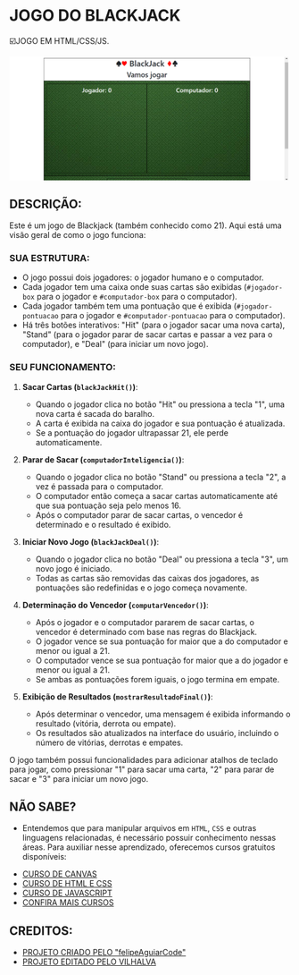 # JOGO DO BLACKJACK
☑️JOGO EM HTML/CSS/JS.

<img src="FOTO.png" align="center" width="500"> <br> 

## DESCRIÇÃO:
Este é um jogo de Blackjack (também conhecido como 21). Aqui está uma visão geral de como o jogo funciona:

### SUA ESTRUTURA:
- O jogo possui dois jogadores: o jogador humano e o computador.
- Cada jogador tem uma caixa onde suas cartas são exibidas (`#jogador-box` para o jogador e `#computador-box` para o computador).
- Cada jogador também tem uma pontuação que é exibida (`#jogador-pontuacao` para o jogador e `#computador-pontuacao` para o computador).
- Há três botões interativos: "Hit" (para o jogador sacar uma nova carta), "Stand" (para o jogador parar de sacar cartas e passar a vez para o computador), e "Deal" (para iniciar um novo jogo).

### SEU FUNCIONAMENTO:
1. **Sacar Cartas (`blackJackHit()`)**:
   - Quando o jogador clica no botão "Hit" ou pressiona a tecla "1", uma nova carta é sacada do baralho.
   - A carta é exibida na caixa do jogador e sua pontuação é atualizada.
   - Se a pontuação do jogador ultrapassar 21, ele perde automaticamente.

2. **Parar de Sacar (`computadorInteligencia()`)**:
   - Quando o jogador clica no botão "Stand" ou pressiona a tecla "2", a vez é passada para o computador.
   - O computador então começa a sacar cartas automaticamente até que sua pontuação seja pelo menos 16.
   - Após o computador parar de sacar cartas, o vencedor é determinado e o resultado é exibido.

3. **Iniciar Novo Jogo (`blackJackDeal()`)**:
   - Quando o jogador clica no botão "Deal" ou pressiona a tecla "3", um novo jogo é iniciado.
   - Todas as cartas são removidas das caixas dos jogadores, as pontuações são redefinidas e o jogo começa novamente.

4. **Determinação do Vencedor (`computarVencedor()`)**:
   - Após o jogador e o computador pararem de sacar cartas, o vencedor é determinado com base nas regras do Blackjack.
   - O jogador vence se sua pontuação for maior que a do computador e menor ou igual a 21.
   - O computador vence se sua pontuação for maior que a do jogador e menor ou igual a 21.
   - Se ambas as pontuações forem iguais, o jogo termina em empate.

5. **Exibição de Resultados (`mostrarResultadoFinal()`)**:
   - Após determinar o vencedor, uma mensagem é exibida informando o resultado (vitória, derrota ou empate).
   - Os resultados são atualizados na interface do usuário, incluindo o número de vitórias, derrotas e empates.

O jogo também possui funcionalidades para adicionar atalhos de teclado para jogar, como pressionar "1" para sacar uma carta, "2" para parar de sacar e "3" para iniciar um novo jogo.

## NÃO SABE?
- Entendemos que para manipular arquivos em `HTML`, `CSS` e outras linguagens relacionadas, é necessário possuir conhecimento nessas áreas. Para auxiliar nesse aprendizado, oferecemos cursos gratuitos disponíveis:
* [CURSO DE CANVAS](https://github.com/VILHALVA/CURSO-DE-CANVAS)
* [CURSO DE HTML E CSS](https://github.com/VILHALVA/CURSO-DE-HTML-E-CSS)
* [CURSO DE JAVASCRIPT](https://github.com/VILHALVA/CURSO-DE-JAVASCRIPT)
* [CONFIRA MAIS CURSOS](https://github.com/VILHALVA?tab=repositories&q=+topic:CURSO)

## CREDITOS:
- [PROJETO CRIADO PELO "felipeAguiarCode"](https://github.com/felipeAguiarCode/felipeAguiarcode.github.io/blob/master/index.html)
- [PROJETO EDITADO PELO VILHALVA](https://github.com/VILHALVA)
